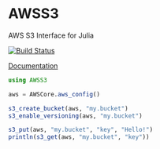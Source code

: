 # AWSS3

AWS S3 Interface for Julia

[![Build Status](https://travis-ci.org/JuliaCloud/AWSS3.jl.svg?branch=master)](https://travis-ci.org/JuliaCloud/AWSS3.jl)

[Documentation](https://juliacloud.github.io/AWSCore.jl/build/AWSS3.html)

```julia
using AWSS3

aws = AWSCore.aws_config()

s3_create_bucket(aws, "my.bucket")
s3_enable_versioning(aws, "my.bucket")

s3_put(aws, "my.bucket", "key", "Hello!")
println(s3_get(aws, "my.bucket", "key"))
```
